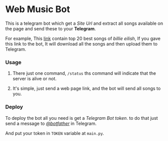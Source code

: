 # Web Music Bot

This is a telegram bot which get a *Site Url* and extract all songs available on the page and send these to your **Telegram**.

For example, This [link](https://www.topseda.ir/78706/best-playlist-billie-eilish/) contain top 20 best songs of *billie eilish*, If you gave this link to the bot, It will download all the songs and then upload them to Telegram.

### Usage

1. There just one command, `/status` ths command will indicate that the server is alive or not.

2. It's simple, just send a web page link, and the bot will send all songs to you.

### Deploy

To deploy the bot all you need is get a *Telegram Bot token*. to do that just send a message to [*@botfather*](https://t.me/BotFather) in Telegram.

And put your token in `TOKEN` variable at `main.py`.
